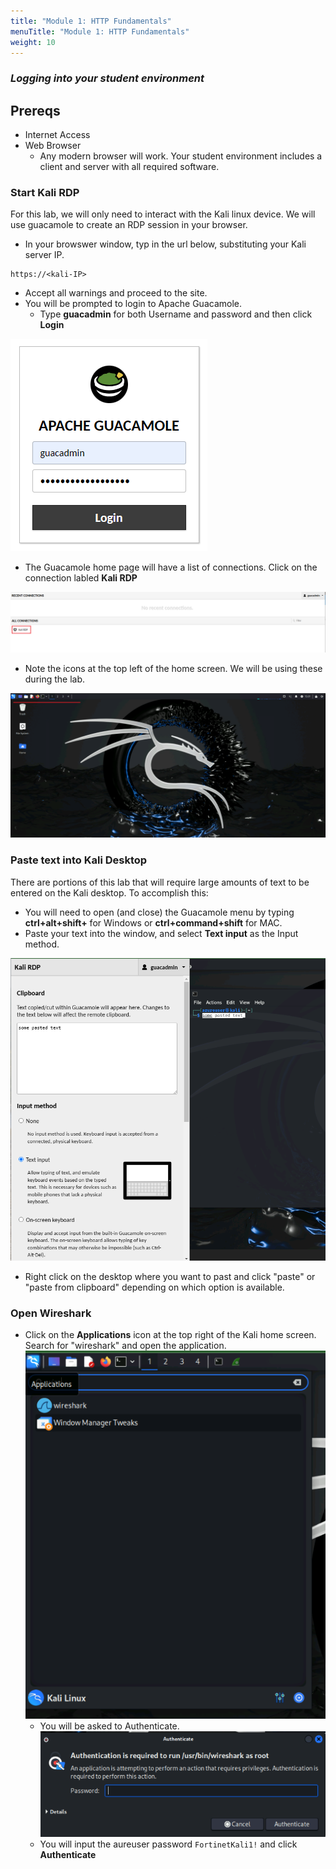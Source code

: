 ```yaml
---
title: "Module 1: HTTP Fundamentals"
menuTitle: "Module 1: HTTP Fundamentals"
weight: 10
---
```


### ***Logging into your student environment***

## Prereqs
  - Internet Access
  - Web Browser
    - Any modern browser will work.  Your student environment includes a client and server with all required software.



### Start Kali RDP

For this lab, we will only need to interact with the Kali linux device.  We will use guacamole to create an RDP session in your browser.

- In your browswer window, typ in the url below, substituting your Kali server IP.

```
https://<kali-IP>
```
- Accept all warnings and proceed to the site.
- You will be prompted to login to Apache Guacamole.  
  - Type **guacadmin** for both Username and password and then click **Login**

![Guac Login](guac_log.png)

- The Guacamole home page will have a list of connections.  Click on the connection labled **Kali RDP**

![Kali RDP](kali_rdp.png)

- Note the icons at the top left of the home screen.  We will be using these during the lab.

![Kali Home](kali_home.png)

### Paste text into Kali Desktop

There are portions of this lab that will require large amounts of text to be entered on the Kali desktop. To accomplish this:
- You will need to open (and close) the Guacamole menu by typing **ctrl+alt+shift+** for Windows or **ctrl+command+shift** for MAC. 
- Paste your text into the window, and select **Text input** as the Input method.

![CP Paste](cp_paste.png)

- Right click on the desktop where you want to past and click "paste" or "paste from clipboard" depending on which option is available.

### Open Wireshark

- Click on the **Applications** icon at the top right of the Kali home screen.  Search for "wireshark" and open the application.
![Find shark](find_shark.png)
  - You will be asked to Authenticate.  
  ![Shark Auth](shark_auth.png)
  - You will input the aureuser password ```FortinetKali1!``` and click **Authenticate**
  





